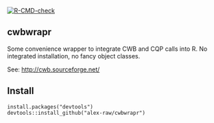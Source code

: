 <!-- badges: start -->
[![R-CMD-check](https://github.com/alex-raw/cwbwrapr/workflows/R-CMD-check/badge.svg)](https://github.com/alex-raw/cwbwrapr/actions)
<!-- badges: end -->

## cwbwrapr

Some convenience wrapper to integrate CWB and CQP calls into R.
No integrated installation, no fancy object classes.

See: http://cwb.sourceforge.net/

## Install

```
install.packages("devtools")
devtools::install_github("alex-raw/cwbwrapr")
```
